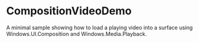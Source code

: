 # CompositionVideoDemo
A minimal sample showing how to load a playing video into a surface using Windows.UI.Composition and Windows.Media.Playback.
